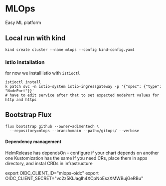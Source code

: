 # MLOps

Easy ML platform

## Local run with kind
```shell
kind create cluster --name mlops --config kind-config.yaml
```

### Istio installation
for now we install istio with `istioctl`
```shell
istioctl install
k patch svc -n istio-system istio-ingressgateway -p '{"spec": {"type": "NodePort"}}'
# have to edit service after that to set expected nodePort values for http and https
```

## Bootstrap Flux
```shell
flux bootstrap github --owner=adimentech \
  --repository=mlops --branch=main --path=/gitops/ --verbose
```
#### Dependency management
HelmRelease has dependsOn - configure if your chart depends on another one
Kustomization has the same
If you need CRs, place them in apps directory, and instal CRDs in infrastructure

export OIDC_CLIENT_ID="mlops-oidc"
export OIDC_CLIENT_SECRET="vc2z5KIJagIh4XCpNoEszXMWBujGeRBu"